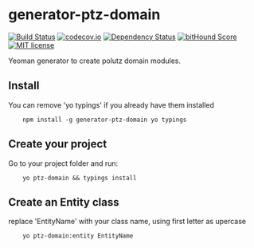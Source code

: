 # generator-ptz-domain

[![Build Status](https://travis-ci.org/polutz/generator-ptz-domain.svg)](https://travis-ci.org/polutz/generator-ptz-domain)
[![codecov.io](http://codecov.io/github/polutz/generator-ptz-domain/coverage.svg)](http://codecov.io/github/polutz/generator-ptz-domain)
[![Dependency Status](https://gemnasium.com/polutz/generator-ptz-domain.svg)](https://gemnasium.com/polutz/generator-ptz-domain)
[![bitHound Score](https://www.bithound.io/github/gotwarlost/istanbul/badges/score.svg)](https://www.bithound.io/github/polutz/generator-ptz-domain)
[![MIT license](http://img.shields.io/badge/license-MIT-brightgreen.svg)](http://opensource.org/licenses/MIT)

Yeoman generator to create polutz domain modules.

## Install
You can remove 'yo typings' if you already have them installed
```
    npm install -g generator-ptz-domain yo typings
```

## Create your project
Go to your project folder and run:
```    
    yo ptz-domain && typings install
```

## Create an Entity class
replace 'EntityName' with your class name, using first letter as upercase
```    
    yo ptz-domain:entity EntityName
```
